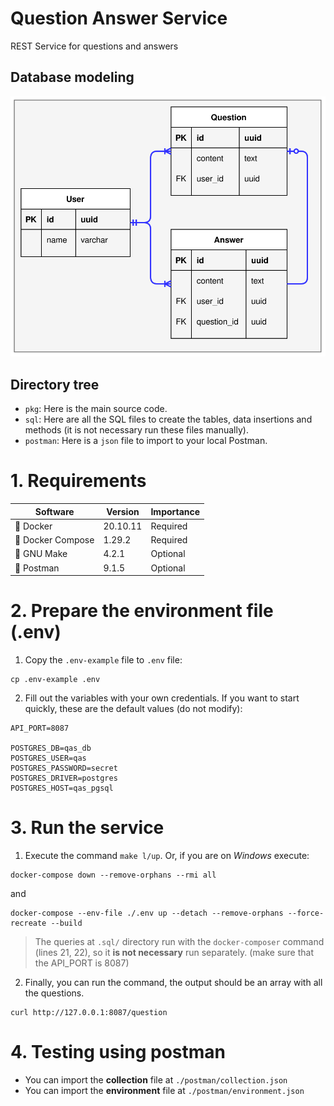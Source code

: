 # Question Answer Service

REST Service for questions and answers

## Database modeling

![model](model.svg)

## Directory tree

- `pkg`: Here is the main source code.
- `sql`: Here are all the SQL files to create the tables, data insertions and methods (it is not necessary run these files manually).
- `postman`: Here is a `json` file to import to your local Postman.

# 1. Requirements

| Software         | Version | Importance                   |
| ---------------- | ------- | ---------------------------- |
| 🐳 Docker         | 20.10.11 | Required                     |
| 🐙 Docker Compose | 1.29.2  | Required                     |
| 🐃 GNU Make       | 4.2.1   | Optional                     |
| ‍🚀 Postman        | 9.1.5   | Optional                     |


# 2. Prepare the environment file (.env)

1. Copy the `.env-example` file to `.env` file:

```shell
cp .env-example .env
```

2. Fill out the variables with your own credentials. If you want to start quickly, 
these are the default values (do not modify):
```
API_PORT=8087

POSTGRES_DB=qas_db
POSTGRES_USER=qas
POSTGRES_PASSWORD=secret
POSTGRES_DRIVER=postgres
POSTGRES_HOST=qas_pgsql
```

# 3. Run the service
1. Execute the command `make l/up`. Or, if you are on _Windows_ execute:
```shell
docker-compose down --remove-orphans --rmi all
```
and
```shell
docker-compose --env-file ./.env up --detach --remove-orphans --force-recreate --build
```

> 
> The queries at `.sql/` directory run with the `docker-composer` command (lines 21, 22), 
> so it **is not necessary** run separately. (make sure that the API_PORT is 8087)
> 

2. Finally, you can run the command, the output should be an array with all the questions.
```shell
curl http://127.0.0.1:8087/question
```

# 4. Testing using postman

- You can import the **collection** file at `./postman/collection.json`
- You can import the **environment** file at `./postman/environment.json`